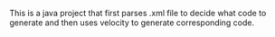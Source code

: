 This is a java project that first parses .xml file to decide what code to generate and then uses velocity to generate corresponding code.
